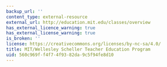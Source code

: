 ```yaml
---
backup_url: ''
content_type: external-resource
external_url: http://education.mit.edu/classes/overview
has_external_licence_warning: true
has_external_license_warning: true
is_broken: ''
license: https://creativecommons.org/licenses/by-nc-sa/4.0/
title: MIT/Wellesley Scheller Teacher Education Program
uid: 560c969f-f4f7-4f93-82da-9c5f94fe8d10
---
```

